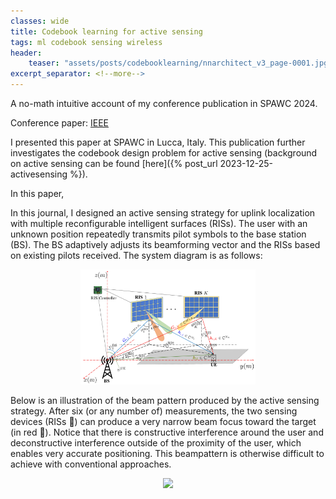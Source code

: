 ```yaml
---
classes: wide
title: Codebook learning for active sensing
tags: ml codebook sensing wireless
header:
    teaser: "assets/posts/codebooklearning/nnarchitect_v3_page-0001.jpg"
excerpt_separator: <!--more-->
---
```

A no-math intuitive account of my conference publication in SPAWC 2024.
<!--more-->

Conference paper: <a href="https://ieeexplore.ieee.org/document/10694219">IEEE</a>

I presented this paper at SPAWC in Lucca, Italy. This publication further investigates the codebook design problem for active sensing (background on active sensing can be found [here]({% post_url 2023-12-25-activesensing %}). 

In this paper, 


In this journal, I designed an active sensing strategy for uplink localization with multiple reconfigurable intelligent surfaces (RISs). The user with an unknown position repeatedly transmits pilot symbols to the base station (BS). The BS adaptively adjusts its beamforming vector and the RISs based on existing pilots received. The system diagram is as follows:

<div style="text-align:center"><img src="/assets/posts/activesensing/sys_model.jpg" style="width:20em"/></div>

Below is an illustration of the beam pattern produced by the active sensing strategy. After six (or any number of) measurements, the two sensing devices (RISs 🔵) can produce a very narrow beam focus toward the target (in red 🔴). Notice that there is constructive interference around the user and deconstructive interference outside of the proximity of the user, which enables very accurate positioning. This beampattern is otherwise difficult to achieve with conventional approaches. 

<div style="text-align:center"><img src="/assets/posts/codebooklearning/poster.jpg" style="width:50em"/></div>


